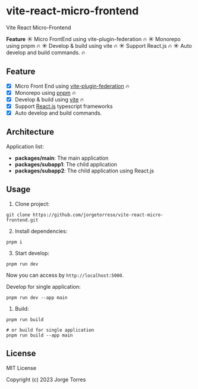 # vite-react-micro-frontend

Vite React Micro-Frontend

**Feature**
 ☀️ Micro FrontEnd using  vite-plugin-federation  🔥
 ☀️ Monorepo using pnpm 🔥
 ☀️ Develop & build using vite 🔥
 ☀️ Support React.js 🔥
 ☀️ Auto develop and build commands. 🔥

 ## Feature

-   [x] Micro Front End using [vite-plugin-federation](https://github.com/originjs/vite-plugin-federation) 🔥
-   [x] Monorepo using [pnpm](https://pnpm.io/) 🔥
-   [x] Develop & build using [vite](https://vitejs.dev/) 🔥
-   [x] Support [React.js](https://reactjs.org/) typescript frameworks
-   [x] Auto develop and build commands.

## Architecture

Application list:

-   **packages/main**: The main application
-   **packages/subapp1**: The child application
-   **packages/subapp2**: The child application using React.js

## Usage

1. Clone project:

```shell
git clone https://github.com/jorgetorreso/vite-react-micro-frontend.git
```

2. Install dependencies:

```shell
pnpm i
```

3. Start develop:

```shell
pnpm run dev
```

Now you can access by `http://localhost:5000`.

Develop for single application:

```shell
pnpm run dev --app main
```

1. Build:

```shell
pnpm run build

# or build for single application
pnpm run build --app main
```

## License

MIT License

Copyright (c) 2023 Jorge Torres
